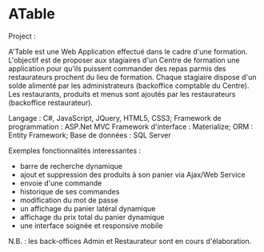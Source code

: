 # ATable
Project : 

A'Table est une Web Application effectué dans le cadre d'une formation.
L'objectif est de proposer aux stagiaires d'un Centre de formation une application pour qu'ils puissent commander des repas parmis des restaurateurs prochent du lieu de formation. Chaque stagiaire dispose d'un solde alimenté par les administrateurs (backoffice comptable du Centre). Les restaurants, produits et menus sont ajoutés par les restaurateurs (backoffice restaurateur).

Langage : C#, JavaScript, JQuery, HTML5, CSS3;
Framework de programmation : ASP.Net MVC
Framework d'interface : Materialize;
ORM : Entity Framework;
Base de données : SQL Server

Exemples fonctionnalités interessantes :
- barre de recherche dynamique
- ajout et suppression des produits à son panier via Ajax/Web Service
- envoie d'une commande
- historique de ses commandes
- modification du mot de passe
- un affichage du panier latéral dynamique
- affichage du prix total du panier dynamique
- une interface soignée et responsive mobile

N.B. : les back-offices Admin et Restaurateur sont en cours d'élaboration.
